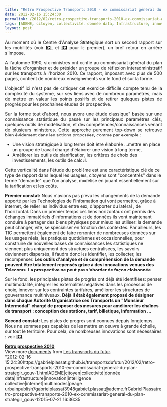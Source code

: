 ```yaml
---
title: "Retro Prospective Transports 2010 - ex commissariat général du plan @strategie_gouv"
date: 2012-02-16 15:24:30
permalink: /2012/02/retro-prospective-transports-2010-ex-commissariat-general-du-plan-strategir_gouv-1.html
tags: [ADEME, citoyen, collectivité, donnée data, Infrastructure, innovation, intelligence collective, internet, multimodes, péage urbain]
layout: post
---
```


<p style="text-align: justify">Au moment où le Centre d'Analyse Stratégique sort un second rapport sur les mobilités (voir <a href="https://gabrielplassat.github.io/transportsdufutur/2012/02/rapport-sur-les-mobilites-rurales-et-periurbaines-par-le-centre-danalyse-strategique-strategie_gouv.html" target="_self"><strong>ICI</strong></a>, et <a href="https://gabrielplassat.github.io/transportsdufutur/2010/11/les-nouvelles-mobilites-adapter-lautomobile-aux-modes-de-vie-de-demain.html" target="_blank"><strong>ICI</strong></a> pour le premier), un bref retour en arrière s'impose.</p> <p style="text-align: justify">A l'automne 1990, six ministres ont confié au commissariat général du plan la tâche d'organiser et de présider un groupe de réflexion interadministratif sur les transports à l'horizon 2010. Ce rapport, imposant avec plus de 500 pages, contient de nombreux enseignements sur le fond et sur la forme.</p> <p style="text-align: justify">L'objectif ici n'est pas de critiquer cet exercice difficile compte tenu de la complexité du système, sur ses liens avec de nombreux paramètres, mais de mettre en valeur les points positifs et de retirer quleques pistes de progrès pour les prochaines études de prospective. </p>  <!--more-->   <p style="text-align: justify">Sur la forme tout d'abord, nous avons une étude classique" basée sur une connaissance statistique du passé sur les principaux paramètres clés, quelques outils de modélisation, et des compétences/connaissances venant de plusieurs ministères. Cette approche purement top-down se retrouve bien évidement dans les actions proposées, comme par exemple :</p> <ul> <li>Une vision stratégique à long terme doit être élaborée ...mettre en place un groupe de travail chargé d'élaborer une vision à long terme,</li> <li>Améliorer les outils de planification, les critères de choix des investissements, les outils de calcul.</li> </ul> <p style=""text-align: justify"">Cette verticalité dans l'étude du problème est une caractéristique clé de ce type de rapport dans lequel les usagers, citoyens sont "concentrés" dans le terme "demande" que l'on analyse, modélise en jouant essentiellement sur la tarification et les coûts.</p> <p style=""text-align: justify""><strong>Premier constat:</strong> Nous n'avions pas prévu les changements de la demande apporté par les Technologies de l'Information qui vont permettre, grâce à internet, de relier les individus entre eux, d'apporter du latéral , de l'horizontal. Dans un premier temps ces liens horizontaux ont permis des échanges immatériels d'informations et de données ils vont maintenant conduire à partager des biens physiques pour mieux les utiliser: la demande peut changer, vite, se spécialiser en fonction des contextes. Par ailleurs, les TIC permettent également de faire remonter de nombreuses données sur les usages réels, les pratiques quotidiennes et occasionnelles, pour construire de nouvelles bases de connaissances les statistiques ne viennent plus uniquement des structures centralisées, les savoirs deviennent dispersés, il faudra donc les identifier, les collecter, les récompenser. <strong>Les outils d'analyse et de compréhension de la demande peuvent être totalement repensés grâce à des innovations venues des Telecoms. La prospective ne peut pas s'aborder de façon cloisonnée.</strong></p> <p style=""text-align: justify"">Sur le fond, les principales pistes de progrès ont déjà été identifiées: penser multimodalité, intégrer les externalités négatives dans les processus de choix, innover sur les contraintes tarifaires, améliorer les structures de gouvernance multiniveaux. <strong>Déjà il était également proposé de désigner dans chaque Autorité Organisatrice des Transports un "Monsieur Intermodal" chargé de proposer des mesures pour améliorer les chaînes de transport : conception des stations, tarif, billetique, information ...</strong></p> <p style=""text-align: justify""><strong>Second constat:</strong> Les pistes de progrès sont connues depuis longtemps. Nous ne sommes pas capables de les mettre en oeuvre à grande échelle, sur tout le territoire. Pour cela, de nombreuses innovations sont nécessaires : voir <a href="https://gabrielplassat.github.io/transportsdufutur/2012/02/connaitre-choisir-changer-comprendre-synchroniser-co-concevoir-fabriquer-les-transports-du-futur-tou.html"" target=""_blank""><strong>ICI</strong></a>.</p> <div id=""__ss_11458211"" style=""width: 477px""><strong style=""margin: 12px 0 4px""><a href=""http://www.slideshare.net/transportsdufutur/retro-prospective-2010"" title=""Retro prospective 2010"">Retro prospective 2010</a></strong>          <div style=""padding: 5px 0 12px"">View more <a href=""http://www.slideshare.net/"">documents</a> from <a href=""http://www.slideshare.net/transportsdufutur"">Les transports du futur</a>.</div> </div>"2012-02-16 15:24:30https://gabrielplassat.github.io/transportsdufutur/2012/02/retro-prospective-transports-2010-ex-commissariat-general-du-plan-strategir_gouv-1.htmlADEME|citoyen|collectivité|donnée data|Infrastructure|innovation|intelligence collective|internet|multimodes|péage urbainpublish7gabrielplassat3948gabriel.plassat@ademe.frGabrielPlassatretro-prospective-transports-2010-ex-commissariat-general-du-plan-strategir_gouv-12015-07-21 16:36:35
